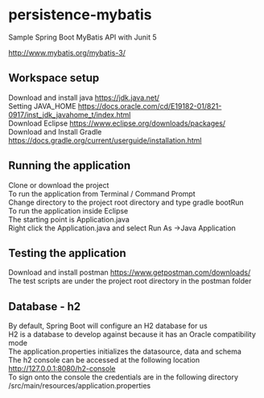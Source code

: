 # persistence-mybatis
Sample Spring Boot MyBatis API with Junit 5  

<http://www.mybatis.org/mybatis-3/>

## Workspace setup
Download and install java <https://jdk.java.net/>  
Setting JAVA_HOME  <https://docs.oracle.com/cd/E19182-01/821-0917/inst_jdk_javahome_t/index.html>  
Download Eclipse <https://www.eclipse.org/downloads/packages/>  
Download and Install Gradle <https://docs.gradle.org/current/userguide/installation.html>  

## Running the application
Clone or download the project  
To run the application from Terminal / Command Prompt   
Change directory to the project root directory and type gradle bootRun  
To run the application inside Eclipse  
The starting point is Application.java  
Right click the Application.java  and select Run As ->Java Application  

## Testing the application
Download and install postman <https://www.getpostman.com/downloads/>  
The test scripts are under the project root directory in the postman folder

## Database - h2
By default, Spring Boot will configure an H2 database for us  
H2 is a  database to develop against because it has an Oracle compatibility mode  
The application.properties initializes the datasource, data and schema  
The h2 console can be accessed at the following location http://127.0.0.1:8080/h2-console  
To sign onto the console the credentials are in the following directory /src/main/resources/application.properties  


